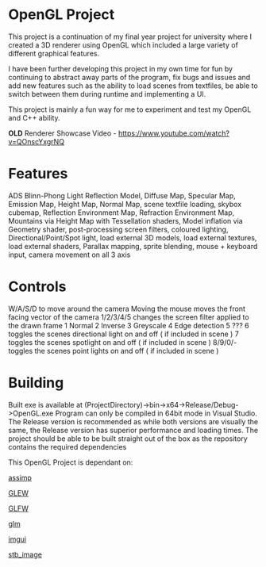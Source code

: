 # OpenGL Project

This project is a continuation of my final year project for university where I created a 3D renderer using OpenGL which included a large variety of different graphical features.

I have been further developing this project in my own time for fun by continuing to abstract away parts of the program, fix bugs and issues and add new features such as the ability to load scenes from textfiles, be able to switch between them during runtime and implementing a UI. 

This project is mainly a fun way for me to experiment and test my OpenGL and C++ ability. 

**OLD** Renderer Showcase Video - https://www.youtube.com/watch?v=QOnscYxgrNQ

# Features

ADS Blinn-Phong Light Reflection Model, Diffuse Map, Specular Map, Emission Map, Height Map, Normal Map, scene textfile loading,
skybox cubemap, Reflection Environment Map, Refraction Environment Map, Mountains via Height Map with Tessellation shaders, 
Model inflation via Geometry shader, post-processing screen filters, coloured lighting, Directional/Point/Spot light, load external 3D models,
load external textures, load external shaders, Parallax mapping, sprite blending, mouse + keyboard input, camera movement on all 3 axis

# Controls

W/A/S/D to move around the camera
Moving the mouse moves the front facing vector of the camera
1/2/3/4/5 changes the screen filter applied to the drawn frame
	1 Normal 
	2 Inverse
	3 Greyscale
	4 Edge detection
	5 ???
6 toggles the scenes directional light on and off ( if included in scene )
7 toggles the scenes spotlight on and off ( if included in scene )
8/9/0/- toggles the scenes point lights on and off ( if included in scene )

# Building

Built exe is available at (ProjectDirectory)->bin->x64->Release/Debug->OpenGL.exe
Program can only be compiled in 64bit mode in Visual Studio.
The Release version is recommended as while both versions are visually the same, the Release version has superior performance and loading times.
The project should be able to be built straight out of the box as the repository contains the required dependencies

This OpenGL Project is dependant on:

[assimp](https://github.com/assimp/assimp)

[GLEW](https://github.com/nigels-com/glew)

[GLFW](https://github.com/glfw/glfw)

[glm](https://github.com/g-truc/glm)

[imgui](https://github.com/ocornut/imgui)

[stb_image](https://github.com/nothings/stb)









